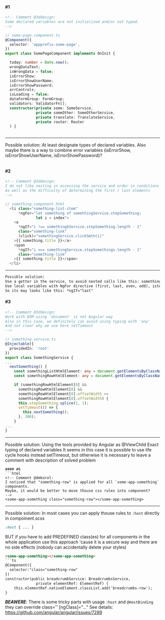 #### #1
```html
<!-- Comment @3ddesign:
Some declared variables are not initialized and/or not typed.
-->
```
```ts
// some-page.component.ts
@Component({
  selector: 'appprefix-some-page',
})
export class SomePageComponent implements OnInit {

  today: number = Date.now();
  wrongDataText;
  isWrongData = false;
  isErrorShow;
  isErrorShowUserName;
  isErrorShowPassword;
  arrControls;
  isLoading = false;
  dataFormGroup: FormGroup;
  validators: ValidatorFn[];
  constructor(private some: SomeService,
              private someOther: SomeOtherService,
              private translate: TranslateService,
              private router: Router
  ) {
  
```
---------------
Possible solution:
At least designate types of declared variables. 
Also maybe there is a way to combine error variables (isErrorShow, isErrorShowUserName, isErrorShowPassword)?
```
```
#### #2
```html
<!-- Comment @3ddesign:
I do not like nesting in accessing the service and order in conditions for directives
As well as the difficulty of determining the first / last elements 
-->
```
```ts
// something.component.html
  <li class="something-list-item"
      *ngFor="let something of somethingService.stepSomething;
              let i = index">
    <a
      *ngIf="i !== somethingbService.stepSomething.length - 1"
      class="something-link"
      (click)="somethingService.clickSmth(i)"
    >{{ something.title }}</a>
    <span
      *ngIf="i === somethingService.stepSomethings.length - 1"
      class="something-link"
    >{{ something.title }}</span>
  </li>
```
---------------
```html
Possible solution:
Use a getter in the service, to avoid nested calls like this: somethingService.stepSomething
Use local variables with NgFor directive (first, last, even, odd), istead this constructions 'somethingService.stepSomethings.length - 1'  
So its may looks like this: *ngIf="last"
```
#### #3
```html
<!-- Comment @3ddesign:
Work with DOM using 'document' is not Angular way
Also in this case, we definitely can avoid using typing with 'any'
And not clear why we use here setTimeout
-->
```
```ts
// something.service.ts
@Injectable({
  providedIn: 'root'
})
export class SomethingService {
...
  nextSomething() {
    const somethingListHtmlElement: any = document.getElementsByClassName('something-list');
    const somethingRowHtmlElement: any = document.getElementsByClassName('something-row');

    if (somethingRowHtmlElement[0] &&
      somethingRowHtmlElement[0] &&
      somethingRowHtmlElement[0].offsetWidth >=
      somethingRowHtmlElement[0].offsetWidth) {
      this.stepSomething.splice(1, 1);
      setTimeout(() => {
        this.nextSomething();
      }, 300);
    }
...
}
```
---------------
Possible solution:
Using the tools provided by Angular as @ViewChild
Exact typing of declared variables
It seems in this case it is possible to use life cycle hooks instead setTimeout, but otherwise it is necessary to leave a  comment with description of solved problem 
```
#### #6
```html
<!-- Comment @dmkorol:
I noticed that "something-row" is applied for all `some-app-something` components.
Maybe, it would be better to move thouse css rules into component?
-->
<some-app-something class="something-row"></some-app-something>
```
---------------
Possible solution:
In most cases you can apply thouse rules to `:host` directly in compoinent.scss
```scss
:host { ... }
```
BUT if you have to add PREDEFINED class(es) for all components in the whole 
application use this approach 'cause it is a secure way and there are 
no side effects (nobody can accidentally delete your styles)
```html
<some-app-something></some-app-something>
```ts
@Component({
  selector:"class="something-row"
})
constructor(public breadcrumbService: BreadcrumbsService,
              private elementRef: ElementRef) {
	this.elementRef.nativeElement.classList.add('breadcrumbs-row');
}
```
***BEAWERE***: 
There is some tricky parts with usage `:host` and `@HostBinding`	
they can override class='' [ngClass]="..."
See details: https://github.com/angular/angular/issues/7289

